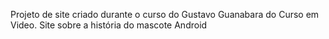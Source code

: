 Projeto de site criado durante o curso do Gustavo Guanabara do Curso em Video.
Site sobre a história do mascote Android
